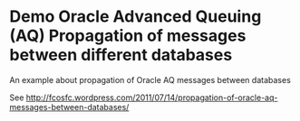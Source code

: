 Demo Oracle Advanced Queuing (AQ)
Propagation of messages between different databases
===================================================

An example about propagation of Oracle AQ messages between databases

See http://fcosfc.wordpress.com/2011/07/14/propagation-of-oracle-aq-messages-between-databases/
